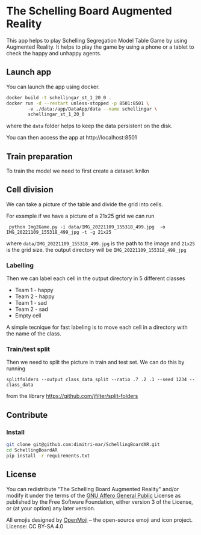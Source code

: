 # The Schelling Board Augmented Reality

This app helps to play Schelling Segregation Model Table Game by using Augmented Reality.
It helps to play the game by using a phone or a tablet to check the happy and unhappy agents. 


## Launch app

You can launch the app using docker. 

```bash
docker build -t schellingar_st_1_20_0 . 
docker run -d --restart unless-stopped -p 8501:8501 \ 
        -v ./data:/app/DataApp/data --name schellingar \
        schellingar_st_1_20_0 
```
where the `data` folder helps to keep the data persistent on the disk. 

You can then access the app at http://localhost:8501



## Train preparation

To train the model we need to first create a dataset.lknlkn

## Cell division
We can take a picture of the table and  divide  the grid
into cells. 

For example if we have a picture of a 21x25 grid we can run 

`
python Img2Game.py -i data/IMG_20221109_155318_499.jpg  -o IMG_20221109_155318_499_jpg -t -g 21x25`

where `data/IMG_20221109_155318_499.jpg` is the path to the image and `21x25` is the grid size.
the output directory will be `IMG_20221109_155318_499_jpg`

### Labelling
Then we can label  each cell in the output directory in 
5 different classes 
 - Team 1 - happy
 - Team 2 - happy
 - Team 1 - sad
 - Team 2 - sad
 - Empty cell

A simple tecnique for fast labeling is to move each cell in a directory with the name of the class.

### Train/test split
Then we need to split the picture in train and test set. We can do this by running

```splitfolders --output class_data_split --ratio .7 .2 .1 --seed 1234 -- class_data```

from the library https://github.com/jfilter/split-folders


## Contribute

### Install

```bash 
git clone git@github.com:dimitri-mar/SchellingBoardAR.git
cd SchellingBoardAR
pip install -r requirements.txt
``` 


## License

You can redistribute "The Schelling Board Augmented Reality" and/or modify
 it under the terms of the [GNU Affero General Public](LICENSE) License as published
 by the Free Software Foundation, either version 3 of the License, or
 (at your option) any later version.
 
All emojis designed by [OpenMoji](https://openmoji.org/) – the open-source emoji and icon project. License: CC BY-SA 4.0
